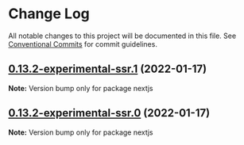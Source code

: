 # Change Log

All notable changes to this project will be documented in this file.
See [Conventional Commits](https://conventionalcommits.org) for commit guidelines.

## [0.13.2-experimental-ssr.1](https://github.com/codesandbox/sandpack/compare/v0.13.2-experimental-ssr.0...v0.13.2-experimental-ssr.1) (2022-01-17)

**Note:** Version bump only for package nextjs





## [0.13.2-experimental-ssr.0](https://github.com/codesandbox/sandpack/compare/v0.10.13-experimental.0...v0.13.2-experimental-ssr.0) (2022-01-17)

**Note:** Version bump only for package nextjs
